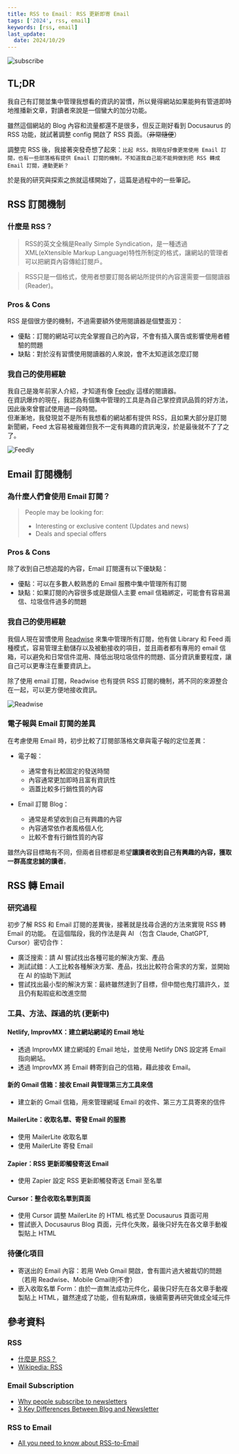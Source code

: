 ```yaml
---
title: RSS to Email： RSS 更新即寄 Email
tags: ['2024', rss, email]
keywords: [rss, email]
last_update:
  date: 2024/10/29
---
```

![subscribe](./subscribe.png)
## TL;DR
我自己有訂閱並集中管理我想看的資訊的習慣，所以覺得網站如果能夠有管道即時地推播新文章，對讀者來說是一個蠻大的加分功能。  

雖然這個網站的 Blog 內容和流量都還不是很多，但反正剛好看到 Docusaurus 的 RSS 功能，就試著調整 config 開啟了 RSS 頁面。（~~非常隨便~~）

調整完 RSS 後，我接著突發奇想了起來：`比起 RSS，我現在好像更常使用 Email 訂閱，也有一些部落格有提供 Email 訂閱的機制，不知道我自己能不能夠做到把 RSS 轉成 Email 訂閱，連動更新？`  

於是我的研究與探索之旅就這樣開始了，這篇是過程中的一些筆記。

## RSS 訂閱機制

### 什麼是 RSS？
> RSS的英文全稱是Really Simple Syndication，是一種透過XML(eXtensible Markup Language)特性所制定的格式，讓網站的管理者可以把網頁內容傳給訂閱戶。

> RSS只是一個格式，使用者想要訂閱各網站所提供的內容還需要一個閱讀器(Reader)。

### Pros & Cons
RSS 是個很方便的機制，不過需要額外使用閱讀器是個雙面刃：
- 優點：訂閱的網站可以完全掌握自己的內容，不會有插入廣告或影響使用者體驗的問題
- 缺點：對於沒有習慣使用閱讀器的人來說，會不太知道該怎麼訂閱

### 我自己的使用經驗
我自己是幾年前家人介紹，才知道有像 [Feedly](https://feedly.com/) 這樣的閱讀器。  
在資訊爆炸的現在，我認為有個集中管理的工具是為自己掌控資訊品質的好方法，因此後來曾嘗試使用過一段時間。  
但漸漸地，我發現並不是所有我想看的網站都有提供 RSS，且如果大部分是訂閱新聞網，Feed 太容易被龐雜但我不一定有興趣的資訊淹沒，於是最後就不了了之了。

![Feedly](./feedly.png)


## Email 訂閱機制

### 為什麼人們會使用 Email 訂閱？
> People may be looking for:
> - Interesting or exclusive content (Updates and news)
> - Deals and special offers

### Pros & Cons
除了收到自己想追蹤的內容，Email 訂閱還有以下優缺點：  
- 優點：可以在多數人較熟悉的 Email 服務中集中管理所有訂閱
- 缺點：如果訂閱的內容很多或是跟個人主要 email 信箱綁定，可能會有容易漏信、垃圾信件過多的問題

### 我自己的使用經驗
我個人現在習慣使用 [Readwise](https://readwise.io/) 來集中管理所有訂閱，他有做 Library 和 Feed 兩種模式，容易管理主動儲存以及被動接收的項目，並且兩者都有專用的 email 信箱，可以避免和日常信件混用、降低出現垃圾信件的問題、區分資訊重要程度，讓自己可以更專注在重要資訊上。

除了使用 email 訂閱，Readwise 也有提供 RSS 訂閱的機制，將不同的來源整合在一起，可以更方便地接收資訊。

![Readwise](./readwise.png)

### 電子報與 Email 訂閱的差異
在考慮使用 Email 時，初步比較了訂閱部落格文章與電子報的定位差異：

- 電子報：
  - 通常會有比較固定的發送時間
  - 內容通常更加即時且富有資訊性
  - 涵蓋比較多行銷性質的內容

- Email 訂閱 Blog：
  - 通常是希望收到自己有興趣的內容
  - 內容通常依作者風格個人化
  - 比較不會有行銷性質的內容

雖然內容目標略有不同，但兩者目標都是希望**讓讀者收到自己有興趣的內容，獲取一群高度忠誠的讀者**。

## RSS 轉 Email
### 研究過程
初步了解 RSS 和 Email 訂閱的差異後，接著就是找尋合適的方法來實現 RSS 轉 Email 的功能。
在這個階段，我的作法是與 AI （包含 Claude, ChatGPT, Cursor）密切合作：
- 廣泛搜索：請 AI 嘗試找出各種可能的解決方案、產品
- 測試試錯：人工比較各種解決方案、產品，找出比較符合需求的方案，並開始在 AI 的協助下測試
- 嘗試找出最小型的解決方案：最終雖然達到了目標，但中間也鬼打牆許久，並且仍有點瑕疵和改進空間

### 工具、方法、踩過的坑 (更新中)
#### Netlify, ImprovMX：建立網站網域的 Email 地址
- 透過 ImprovMX 建立網域的 Email 地址，並使用 Netlify DNS 設定將 Email 指向網站。
- 透過 ImprovMX 將 Email 轉寄到自己的信箱，藉此接收 Email。

#### 新的 Gmail 信箱：接收 Email 與管理第三方工具來信
- 建立新的 Gmail 信箱，用來管理網域 Email 的收件、第三方工具寄來的信件

#### MailerLite：收取名單、寄發 Email 的服務
- 使用 MailerLite 收取名單
- 使用 MailerLite 寄發 Email

#### Zapier：RSS 更新即觸發寄送 Email
- 使用 Zapier 設定 RSS 更新即觸發寄送 Email 至名單

#### Cursor：整合收取名單到頁面
- 使用 Cursor 調整 MailerLite 的 HTML 格式至 Docusaurus 頁面可用
- 嘗試嵌入 Docusaurus Blog 頁面，元件化失敗，最後只好先在各文章手動複製貼上 HTML

###  待優化項目
- 寄送出的 Email 內容：若用 Web Gmail 開啟，會有圖片過大被裁切的問題（若用 Readwise、Mobile Gmail則不會）
- 嵌入收取名單 Form：由於一直無法成功元件化，最後只好先在各文章手動複製貼上 HTML，雖然達成了功能，但有點麻煩，後續需要再研究做成全域元件


## 參考資料
### RSS
- [什麼是 RSS？](https://edu.tcfst.org.tw/rss.asp)
- [Wikipedia: RSS](https://zh.wikipedia.org/zh-tw/RSS)
### Email Subscription
- [Why people subscribe to newsletters](https://www.pipedrive.com/en/blog/subscription-to-newsletter)
- [3 Key Differences Between Blog and Newsletter](https://chinese.beehiiv.com/p/3-key-differences-blog-newsletter)
### RSS to Email
- [All you need to know about RSS-to-Email](https://t.co/jWbV50gmCD)